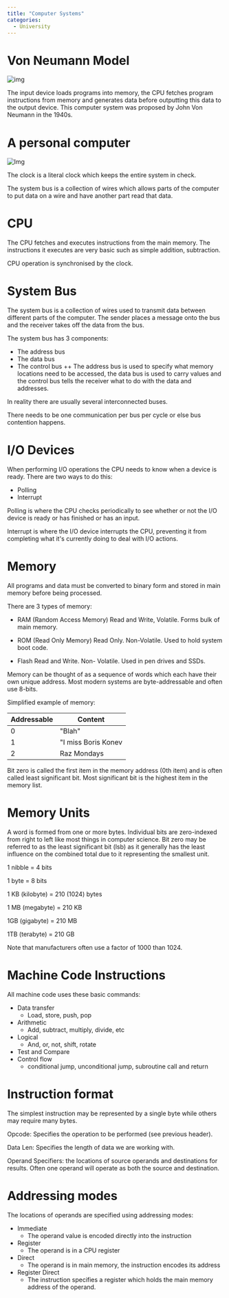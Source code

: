 ```yaml
---
title: "Computer Systems"
categories:
  - University
---
```


# Von Neumann Model

![img](http://www.polytechnichub.com/wp-content/uploads/2017/04/Von-Neumann-architecture.jpg)

The input device loads programs into memory, the CPU fetches program instructions from memory and generates data before outputting this data to the output device. This computer system was proposed by John Von Neumann in the 1940s.

# A personal computer
![Img](https://screenshotscdn.firefoxusercontent.com/images/2aa24dc3-c96f-4713-a862-a7afcb2b46e7.png)

The clock is a literal clock which keeps the entire system in check. 

The system bus is a collection of wires which allows parts of the computer to put data on a wire and have another part read that data.

# CPU
The CPU fetches and executes instructions from the main memory.
The instructions it executes are very basic such as simple addition, subtraction.

CPU operation is synchronised by the clock.

# System Bus

The system bus is a collection of wires used to transmit data between different parts of the computer. The sender places a message onto the bus and the receiver takes off the data from the bus.

The system bus has 3 components:
* The address bus
* The data bus
* The control bus
++
The address bus is used to specify what memory locations need to be accessed, the data bus is used to carry values and the control bus tells the receiver what to do with the data and addresses.

In reality there are usually several interconnected buses.

There needs to be one communication per bus per cycle or else bus contention happens.

# I/O Devices

When performing I/O operations the CPU needs to know when a device is ready. There are two ways to do this:
* Polling
* Interrupt

Polling is where the CPU checks periodically to see whether or not the I/O device is ready or has finished or has an input.

Interrupt is where the I/O device interrupts the CPU, preventing it from completing what it's currently doing to deal with I/O actions.

# Memory

All programs and data must be converted to binary form and stored in main memory before being processed.

There are 3 types of memory:

*  RAM (Random Access Memory)
Read and Write, Volatile. Forms bulk of main memory.

* ROM (Read Only Memory)
Read Only. Non-Volatile. Used to hold system boot code.

* Flash
Read and Write. Non- Volatile. Used in pen drives and SSDs.

Memory can be thought of as a sequence of words which each have their own unique address. Most modern systems are byte-addressable and often use 8-bits.

Simplified example of memory:

Addressable | Content
--- | ---
0 | "Blah"
1 | "I miss Boris Konev
2 | Raz Mondays

Bit zero is called the first item in the memory address (0th item) and is often called least significant bit. Most significant bit is the highest item in the memory list.

# Memory Units
A word is formed from one or more bytes. Individual bits are zero-indexed from right to left like most things in computer science. Bit zero may be referred to as the least significant bit (lsb) as it generally has the least influence on the combined total due to it representing the smallest unit. 

1 nibble = 4 bits

1 byte = 8 bits

1 KB (kilobyte) = 210 (1024) bytes

1 MB (megabyte) = 210 KB

1GB (gigabyte) = 210 MB

1TB (terabyte) = 210 GB

Note that manufacturers often use a factor of 1000 than 1024. 

# Machine Code Instructions
All machine code uses these basic commands:
* Data transfer
  * Load, store, push, pop
* Arithmetic
  * Add, subtract, multiply, divide, etc
* Logical
  * And, or, not, shift, rotate
* Test and Compare
* Control flow
  * conditional jump, unconditional jump, subroutine call and return

# Instruction format
The simplest instruction may be represented by a single byte while others may require many bytes.

<Opcode> <Data Len> <Operand Specifiers>

Opcode: Specifies the operation to be performed (see previous header).

Data Len: Specifies the length of data we are working with.

Operand Specifiers: the locations of source operands and destinations for results. Often one operand will operate as both the source and destination. 

# Addressing modes
The locations of operands are specified using addressing modes:

- Immediate
  * The operand value is encoded directly into the instruction
- Register
  * The operand is in a CPU register
- Direct
  * The operand is in main memory, the instruction encodes its address
- Register Direct
  * The instruction specifies a register which holds the main memory address of the operand. 